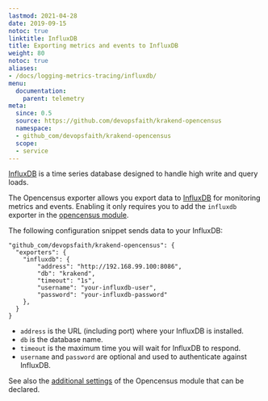 ```yaml
---
lastmod: 2021-04-28
date: 2019-09-15
notoc: true
linktitle: InfluxDB
title: Exporting metrics and events to InfluxDB
weight: 80
notoc: true
aliases:
- /docs/logging-metrics-tracing/influxdb/
menu:
  documentation:
    parent: telemetry
meta:
  since: 0.5
  source: https://github.com/devopsfaith/krakend-opencensus
  namespace:
  - github_com/devopsfaith/krakend-opencensus
  scope:
  - service
---
```

[InfluxDB](https://www.influxdata.com/) is a time series database designed to handle high write and query loads.

The Opencensus exporter allows you export data to [InfluxDB](https://www.influxdata.com) for monitoring metrics and events. Enabling it only requires you to add the `influxdb` exporter in the [opencensus module](/docs/telemetry/opencensus/).

The following configuration snippet sends data to your InfluxDB:

    "github_com/devopsfaith/krakend-opencensus": {
      "exporters": {
        "influxdb": {
            "address": "http://192.168.99.100:8086",
            "db": "krakend",
            "timeout": "1s",
            "username": "your-influxdb-user",
            "password": "your-influxdb-password"
        },
      }
    }

- `address` is the URL (including port) where your InfluxDB is installed.
- `db` is the database name.
- `timeout` is the maximum time you will wait for InfluxDB to respond.
- `username` and `password` are optional and used to authenticate against InfluxDB.

See also the [additional settings](/docs/telemetry/opencensus/) of the Opencensus module that can be declared.